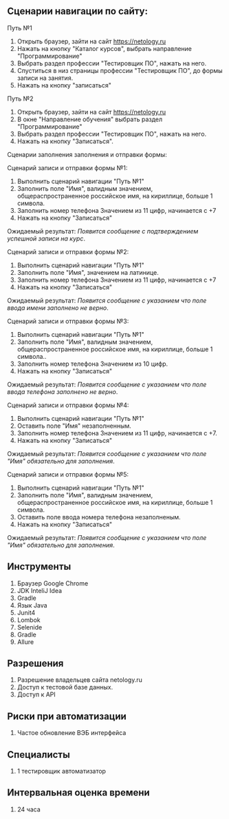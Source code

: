 
## Сценарии навигации по сайту:
Путь №1    
1. Открыть браузер, зайти на сайт https://netology.ru
2. Нажать на кнопку "Каталог курсов", выбрать направление "Программирование"
3. Выбрать раздел профессии "Тестировщик ПО", нажать на него.
4. Спуститься в низ страницы профессии "Тестировщик ПО", до формы записи на занятия.
5. Нажать на кнопку "записаться"

Путь №2
1. Открыть браузер, зайти на сайт https://netology.ru
2. В окне "Направление обучения" выбрать раздел "Программирование"
3. Выбрать раздел профессии "Тестировщик ПО", нажать на него.
4. Нажать на кнопку "Записаться".

Сценарии заполнения заполнения и отправки формы:

Сценарий записи и отправки формы №1:
1. Выполнить сценарий навигации "Путь №1"
2. Заполнить поле "Имя", валидным значением, общераспространенное российское имя, на кириллице, больше 1 символа.
3. Заполнить номер телефона Значением из 11 цифр, начинается с +7
4. Нажать на кнопку "Записаться"

Ожидаемый результат: *Появится сообщение с подтверждением успешной записи на курс*.

Сценарий записи и отправки формы №2:
1. Выполнить сценарий навигации "Путь №1"
2. Заполнить поле "Имя", значением на латинице.
3. Заполнить номер телефона Значением из 11 цифр, начинается с +7
4. Нажать на кнопку "Записаться"

Ожидаемый результат: *Появится сообщение c указанием что поле ввода имени заполнено не верно*.


Сценарий записи и отправки формы №3:
1. Выполнить сценарий навигации "Путь №1"
2. Заполнить поле "Имя", валидным значением, общераспространенное российское имя, на кириллице, больше 1 символа..
3. Заполнить номер телефона Значением из 10 цифр.
4. Нажать на кнопку "Записаться"

Ожидаемый результат: *Появится сообщение c указанием что поле ввода телефона заполнено не верно*.


Сценарий записи и отправки формы №4:
1. Выполнить сценарий навигации "Путь №1"
2. Оставить поле "Имя" незаполненным.
3. Заполнить номер телефона Значением из 11 цифр, начинается с +7.
4. Нажать на кнопку "Записаться"

Ожидаемый результат: *Появится сообщение c указанием что поле "Имя" обязательно для заполнения*.


 Сценарий записи и отправки формы №5:
1. Выполнить сценарий навигации "Путь №1"
2. Заполнить поле "Имя", валидным значением, общераспространенное российское имя, на кириллице, больше 1 символа.
3. Оставить поле ввода номера телефона незаполненым.
4. Нажать на кнопку "Записаться"

Ожидаемый результат: *Появится сообщение c указанием что поле "Имя" обязательно для заполнения*.

## Инструменты

1. Браузер Google Chrome
2. JDK InteliJ Idea
3. Gradle
4. Язык Java
5. Junit4
6. Lombok
7. Selenide
8. Gradle
9. Allure

## Разрешения

1. Разрешение владельцев сайта netology.ru
2. Доступ к тестовой базе данных.
3. Доступ к API


## Риски при автоматизации
1. Частое обновление ВЭБ интерфейса

## Специалисты

1. 1 тестировщик автоматизатор

## Интервальная оценка времени

1. 24 часа

